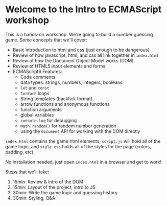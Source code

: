 # Welcome to the Intro to ECMAScript workshop

This is a hands-on workshop. We're going to build a number guessing
game. Some concepts that we'll cover:

  - Basic introduction to html and css (just enough to be dangerous)
  - Review of how javascript, html, and css all link together in `index.html`
  - Review of how the Document Object Model works (DOM)
  - Review of HTML5 input elements and forms
  - ECMAScript6 Features:
    - Code comments
    - data types: strings, numbers, integers, booleans
    - `let` and `const`
    - `forEach` loops
    - String templates (backtick format)
    - arrow functions and anonymous functions
    - function arguments
    - global variables
    - `console.log` for debugging
    - `Math.random()` for random number generation
    - using the `document` API for working with the DOM directly

`index.html` contains the game html elements, `script.js` will
hold all of the game logic, and `style.css` holds all of the styles
for the page (colors, padding, etc)

No installation needed, just open `index.html` in a browser and get
to work!

Steps that we'll take:

1. 15min: Review & Intro of the DOM
2. 15min: Layout of the project, intro to JS
3. 30min: Write the game logic and guessing history
4. 30min: Styling, Q&A